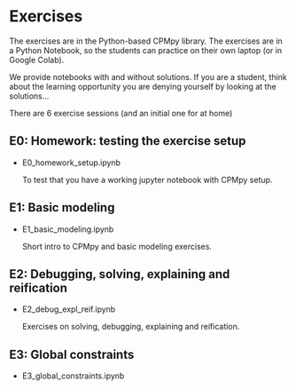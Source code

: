 # Exercises

The exercises are in the Python-based CPMpy library. The exercises are in a Python Notebook, so the students can practice on their own laptop (or in Google Colab).

We provide notebooks with and without solutions. If you are a student, think about the learning opportunity you are denying yourself by looking at the solutions...

There are 6 exercise sessions (and an initial one for at home)

## E0: Homework: testing the exercise setup

* E0_homework_setup.ipynb

    To test that you have a working jupyter notebook with CPMpy setup.

## E1: Basic modeling

* E1_basic_modeling.ipynb

    Short intro to CPMpy and basic modeling exercises.

## E2: Debugging, solving, explaining and reification

* E2_debug_expl_reif.ipynb

    Exercises on solving, debugging, explaining and reification.

## E3: Global constraints

* E3_global_constraints.ipynb
    
    Exercises on modeling with global constraints.

## E4: Advanced modeling 1: viewpoints

* E4_viewpoints.ipynb
    
    Exercises on viewpoints, channeling, auxiliary variables and implied constraints.

## E5: Advanced modeling 2: symmetry

* E5_symmetry.ipynb

    Exercises on symmetry and dominance breaking.

## E6: Solving technologies + algorithm configuration

Consists of two parts:

* E6a_solving.ipynb

    Exercises on solving technologies and encodings

* E6b_configuration.ipynb

    Hands-on exercises on Algorithm Selection, Algorithm Configuration and Hyperparameter Configuration


